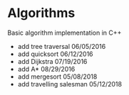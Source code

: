 # Algorithms
Basic algorithm implementation in C++ 
* add tree traversal  		06/05/2016
* add quicksort       		06/12/2016
* add Dijkstra        		07/19/2016
* add A*              		08/29/2016
* add mergesort       		05/08/2018
* add travelling salesman  	05/12/2018
